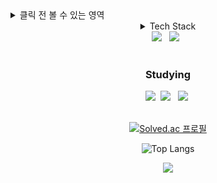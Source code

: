 <details>
	<summary>클릭 전 볼 수 있는 영역</summary>
	<span>클릭 후에만 표시되는 영역</span>
</details>

<details>
<summary align="center">Tech Stack</summary>
<span align="center">
  <img src="https://img.shields.io/badge/python-yellow.svg?style=for-the-badge&logo=python&logoColor=3776AB" />&nbsp
  <img src="https://img.shields.io/badge/javascript-F7DF1E.svg?style=for-the-badge&logo=javascript&logoColor=20232a" />&nbsp
  <img src="https://img.shields.io/badge/html5-E34F26.svg?style=for-the-badge&logo=html5&logoColor=white" />&nbsp
</span>
</details>
	
<div align="center">
<img src="https://img.shields.io/badge/Node.js-339933?style=for-the-badge&logo=Node.js&logoColor=white"/></a> &nbsp
<img src="https://img.shields.io/badge/MongoDB-47A248?style=for-the-badge&logo=MongoDB&logoColor=white"/></a> &nbsp 
</div>

<br>

<h3 align='center'> Studying </h3>
<div align='center'>
  <img src="https://img.shields.io/badge/lua-F0F0F0.svg?style=for-the-badge&logo=lua&logoColor=2C2D72" />&nbsp
<img src="https://img.shields.io/badge/c++-00599C?style=for-the-badge&logo=c%2B%2B&logoColor=white"/></a> &nbsp 
<img src="https://img.shields.io/badge/react-20232a.svg?style=for-the-badge&logo=react&logoColor=61DAFB" />&nbsp
</div>
<div align = 'center'>

<br>

[![Solved.ac 프로필](http://mazassumnida.wtf/api/generate_badge?boj=ash_girlfriend)](https://solved.ac/ash_girlfriend)

![Top Langs](https://github-readme-stats.vercel.app/api/top-langs/?username=wkdgusdn0106&layout=compact&theme=dracula)

<img src="http://mazandi.herokuapp.com/api?handle=ash_girlfriend&theme=warm"/>
</div>
